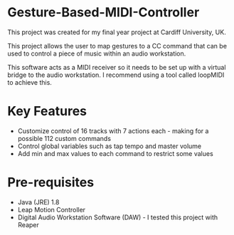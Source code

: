 # Gesture-Based-MIDI-Controller
This project was created for my final year project at Cardiff University, UK. 

This project allows the user to map gestures to a CC command that can be used to control a piece of music within an audio workstation.

This software acts as a MIDI receiver so it needs to be set up with a virtual bridge to the audio workstation. I recommend using a tool 
called loopMIDI to achieve this.

# Key Features
* Customize control of 16 tracks with 7 actions each - making for a possible 112 custom commands
* Control global variables such as tap tempo and master volume
* Add min and max values to each command to restrict some values

# Pre-requisites
* Java (JRE) 1.8
* Leap Motion Controller
* Digital Audio Workstation Software (DAW) - I tested this project with Reaper
